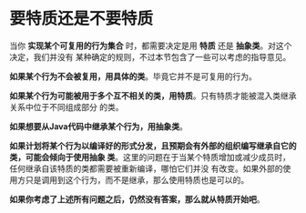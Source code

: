 要特质还是不要特质
===================================================================================
当你 **实现某个可复用的行为集合** 时，都需要决定是用 **特质** 还是 **抽象类**。对这个决定，我们并没有
某种确定的规则，不过本节包含了一些可以考虑的指导意见。

**如果某个行为不会被复用，用具体的类**。毕竟它并不是可复用的行为。

**如果某个行为可能被用于多个互不相关的类，用特质**。只有特质才能被混入类继承关系中位于不同组成部分
的类。

**如果想要从Java代码中继承某个行为，用抽象类**。

**如果计划将某个行为以编译好的形式分发，且预期会有外部的组织编写继承自它的类，可能会倾向于使用抽象
类**。这里的问题在于当某个特质增加或减少成员时，任何继承自该特质的类都需要被重新编译，哪怕它们并没
有改变。如果外部的使用方只是调用到这个行为，而不是继承，那么使用特质也是可以的。

**如果你考虑了上述所有问题之后，仍然没有答案，那么就从特质开始吧**。




